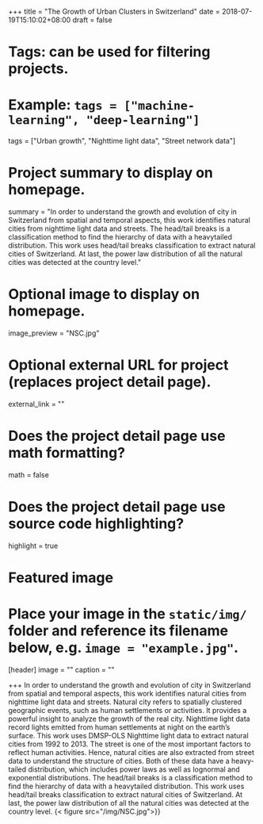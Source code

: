 +++
title = "The Growth of Urban Clusters in Switzerland"
date = 2018-07-19T15:10:02+08:00
draft = false

# Tags: can be used for filtering projects.
# Example: `tags = ["machine-learning", "deep-learning"]`
tags = ["Urban growth", "Nighttime light data", "Street network data"]

# Project summary to display on homepage.
summary = "In order to understand the growth and evolution of city in Switzerland from spatial and temporal aspects, this work identifies natural cities from nighttime light data and streets. The head/tail breaks is a classification method to find the hierarchy of data with a heavytailed distribution. This work uses head/tail breaks classification to extract natural cities of Switzerland. At last, the power law distribution of all the natural cities was detected at the country level."

# Optional image to display on homepage.
image_preview = "NSC.jpg"

# Optional external URL for project (replaces project detail page).
external_link = ""

# Does the project detail page use math formatting?
math = false

# Does the project detail page use source code highlighting?
highlight = true

# Featured image
# Place your image in the `static/img/` folder and reference its filename below, e.g. `image = "example.jpg"`.
[header]
image = ""
caption = ""

+++
In order to understand the growth and evolution of city in Switzerland from spatial and temporal aspects, this work identifies natural cities from nighttime light data and streets. Natural city refers to spatially clustered geographic events, such as human settlements or activities. It provides a powerful insight to analyze the growth of the real city. Nighttime light data record lights emitted from human settlements at night on the earth’s surface. This work uses DMSP-OLS Nighttime light data to extract natural cities from 1992 to 2013. The street is one of the most important factors to reflect human activities. Hence, natural cities are also extracted from street data to understand the structure of cities. Both of these data have a heavy-tailed distribution, which includes power laws as well as lognormal and exponential distributions. The head/tail breaks is a classification method to find the hierarchy of data with a heavytailed distribution. This work uses head/tail breaks classification to extract natural cities of Switzerland. At last, the power law distribution of all the natural cities was detected at the country level.
{< figure src="/img/NSC.jpg">}}
